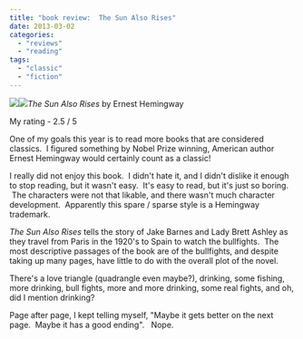 ```yaml
---
title: "book review:  The Sun Also Rises"
date: 2013-03-02
categories: 
  - "reviews"
  - "reading"
tags: 
  - "classic"
  - "fiction"
---
```


![](images/q?_encoding=UTF8&ASIN=0743297334&Format=_SL160_&ID=AsinImage&MarketPlace=US&ServiceVersion=20070822&WS=1&tag=cometgrrlcom-20)![](images/ir?t=cometgrrlcom-20&l=as2&o=1&a=0743297334)_The Sun Also Rises_ by Ernest Hemingway

My rating - 2.5 / 5

One of my goals this year is to read more books that are considered classics.  I figured something by Nobel Prize winning, American author Ernest Hemingway would certainly count as a classic!

I really did not enjoy this book.  I didn't hate it, and I didn't dislike it enough to stop reading, but it wasn't easy.  It's easy to read, but it's just so boring.  The characters were not that likable, and there wasn't much character development.  Apparently this spare / sparse style is a Hemingway trademark.

_The Sun Also Rises_ tells the story of Jake Barnes and Lady Brett Ashley as they travel from Paris in the 1920's to Spain to watch the bullfights.  The most descriptive passages of the book are of the bullfights, and despite taking up many pages, have little to do with the overall plot of the novel.

There's a love triangle (quadrangle even maybe?), drinking, some fishing, more drinking, bull fights, more and more drinking, some real fights, and oh, did I mention drinking?

Page after page, I kept telling myself, "Maybe it gets better on the next page.  Maybe it has a good ending".   Nope.
